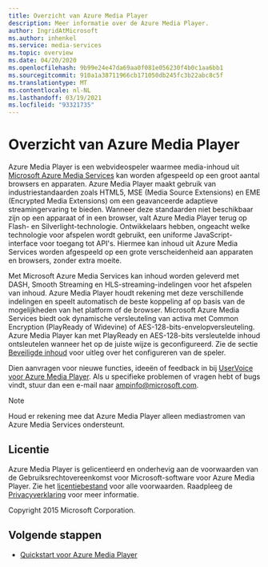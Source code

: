 ```yaml
---
title: Overzicht van Azure Media Player
description: Meer informatie over de Azure Media Player.
author: IngridAtMicrosoft
ms.author: inhenkel
ms.service: media-services
ms.topic: overview
ms.date: 04/20/2020
ms.openlocfilehash: 9b99e24e47da69aa0f081e056230f4b0c1aa6bb1
ms.sourcegitcommit: 910a1a38711966cb171050db245fc3b22abc8c5f
ms.translationtype: MT
ms.contentlocale: nl-NL
ms.lasthandoff: 03/19/2021
ms.locfileid: "93321735"
---
```

# <a name="azure-media-player-overview"></a>Overzicht van Azure Media Player #

Azure Media Player is een webvideospeler waarmee media-inhoud uit [Microsoft Azure Media Services](https://azure.microsoft.com/services/media-services/) kan worden afgespeeld op een groot aantal browsers en apparaten. Azure Media Player maakt gebruik van industriestandaarden zoals HTML5, MSE (Media Source Extensions) en EME (Encrypted Media Extensions) om een geavanceerde adaptieve streamingervaring te bieden.  Wanneer deze standaarden niet beschikbaar zijn op een apparaat of in een browser, valt Azure Media Player terug op Flash- en Silverlight-technologie. Ontwikkelaars hebben, ongeacht welke technologie voor afspelen wordt gebruikt, een uniforme JavaScript-interface voor toegang tot API's. Hiermee kan inhoud uit Azure Media Services worden afgespeeld op een grote verscheidenheid aan apparaten en browsers, zonder extra moeite.

Met Microsoft Azure Media Services kan inhoud worden geleverd met DASH, Smooth Streaming en HLS-streaming-indelingen voor het afspelen van inhoud. Azure Media Player houdt rekening met deze verschillende indelingen en speelt automatisch de beste koppeling af op basis van de mogelijkheden van het platform of de browser. Microsoft Azure Media Services biedt ook dynamische versleuteling van activa met Common Encryption (PlayReady of Widevine) of AES-128-bits-envelopversleuteling. Azure Media Player kan met PlayReady en AES-128-bits versleutelde inhoud ontsleutelen wanneer het op de juiste wijze is geconfigureerd.  Zie de sectie [Beveiligde inhoud](azure-media-player-protected-content.md) voor uitleg over het configureren van de speler.

Dien aanvragen voor nieuwe functies, ideeën of feedback in bij [UserVoice voor Azure Media Player](https://aka.ms/ampuservoice). Als u specifieke problemen of vragen hebt of bugs vindt, stuur dan een e-mail naar ampinfo@microsoft.com.

> [!NOTE]
> Houd er rekening mee dat Azure Media Player alleen mediastromen van Azure Media Services ondersteunt.

## <a name="license"></a>Licentie ##

Azure Media Player is gelicentieerd en onderhevig aan de voorwaarden van de Gebruiksrechtovereenkomst voor Microsoft-software voor Azure Media Player. Zie het [licentiebestand](/legal/azure-media-player/azure-media-player-license) voor alle voorwaarden. Raadpleeg de [Privacyverklaring](https://www.microsoft.com/en-us/privacystatement/default.aspx) voor meer informatie.

Copyright 2015 Microsoft Corporation.

## <a name="next-steps"></a>Volgende stappen ##

- [Quickstart voor Azure Media Player](azure-media-player-quickstart.md)
